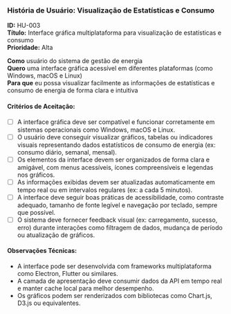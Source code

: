 ### História de Usuário: Visualização de Estatísticas e Consumo

**ID:** HU-003  
**Título:** Interface gráfica multiplataforma para visualização de estatísticas e consumo  
**Prioridade:** Alta  

**Como** usuário do sistema de gestão de energia  
**Quero** uma interface gráfica acessível em diferentes plataformas (como Windows, macOS e Linux)  
**Para que** eu possa visualizar facilmente as informações de estatísticas e consumo de energia de forma clara e intuitiva  

#### Critérios de Aceitação:

- [ ] A interface gráfica deve ser compatível e funcionar corretamente em sistemas operacionais como Windows, macOS e Linux.
- [ ] O usuário deve conseguir visualizar gráficos, tabelas ou indicadores visuais representando dados estatísticos de consumo de energia (ex: consumo diário, semanal, mensal).
- [ ] Os elementos da interface devem ser organizados de forma clara e amigável, com menus acessíveis, ícones compreensíveis e legendas nos gráficos.
- [ ] As informações exibidas devem ser atualizadas automaticamente em tempo real ou em intervalos regulares (ex: a cada 5 minutos).
- [ ] A interface deve seguir boas práticas de acessibilidade, como contraste adequado, tamanho de fonte legível e navegação por teclado, sempre que possível.
- [ ] O sistema deve fornecer feedback visual (ex: carregamento, sucesso, erro) durante interações como filtragem de dados, mudança de período ou atualização de gráficos.

#### Observações Técnicas:

- A interface pode ser desenvolvida com frameworks multiplataforma como Electron, Flutter ou similares.
- A camada de apresentação deve consumir dados da API em tempo real e manter cache local para melhor desempenho.
- Os gráficos podem ser renderizados com bibliotecas como Chart.js, D3.js ou equivalentes.
